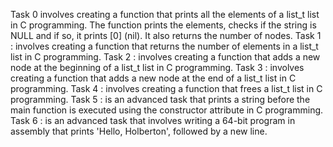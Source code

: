  Task 0 involves creating a function that prints all the elements of a list_t list in C programming. The function prints the elements, checks if the string is NULL and if so, it prints [0] (nil). It also returns the number of nodes.
Task 1 : involves creating a function that returns the number of elements in a list_t list in C programming.
Task 2 : involves creating a function that adds a new node at the beginning of a list_t list in C programming.
Task 3 : involves creating a function that adds a new node at the end of a list_t list in C programming.
Task 4 : involves creating a function that frees a list_t list in C programming.
Task 5 : is an advanced task that prints a string before the main function is executed using the constructor attribute in C programming.
Task 6 : is an advanced task that involves writing a 64-bit program in assembly that prints 'Hello, Holberton', followed by a new line.
